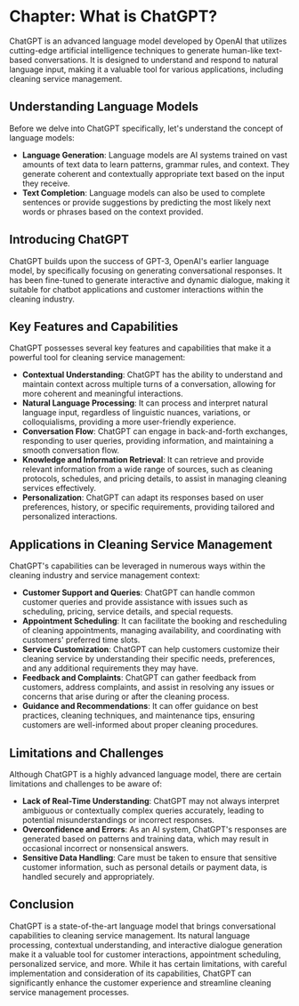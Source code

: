 Chapter: What is ChatGPT?
=========================

ChatGPT is an advanced language model developed by OpenAI that utilizes cutting-edge artificial intelligence techniques to generate human-like text-based conversations. It is designed to understand and respond to natural language input, making it a valuable tool for various applications, including cleaning service management.

Understanding Language Models
-----------------------------

Before we delve into ChatGPT specifically, let's understand the concept of language models:

* **Language Generation**: Language models are AI systems trained on vast amounts of text data to learn patterns, grammar rules, and context. They generate coherent and contextually appropriate text based on the input they receive.
* **Text Completion**: Language models can also be used to complete sentences or provide suggestions by predicting the most likely next words or phrases based on the context provided.

Introducing ChatGPT
-------------------

ChatGPT builds upon the success of GPT-3, OpenAI's earlier language model, by specifically focusing on generating conversational responses. It has been fine-tuned to generate interactive and dynamic dialogue, making it suitable for chatbot applications and customer interactions within the cleaning industry.

Key Features and Capabilities
-----------------------------

ChatGPT possesses several key features and capabilities that make it a powerful tool for cleaning service management:

* **Contextual Understanding**: ChatGPT has the ability to understand and maintain context across multiple turns of a conversation, allowing for more coherent and meaningful interactions.
* **Natural Language Processing**: It can process and interpret natural language input, regardless of linguistic nuances, variations, or colloquialisms, providing a more user-friendly experience.
* **Conversation Flow**: ChatGPT can engage in back-and-forth exchanges, responding to user queries, providing information, and maintaining a smooth conversation flow.
* **Knowledge and Information Retrieval**: It can retrieve and provide relevant information from a wide range of sources, such as cleaning protocols, schedules, and pricing details, to assist in managing cleaning services effectively.
* **Personalization**: ChatGPT can adapt its responses based on user preferences, history, or specific requirements, providing tailored and personalized interactions.

Applications in Cleaning Service Management
-------------------------------------------

ChatGPT's capabilities can be leveraged in numerous ways within the cleaning industry and service management context:

* **Customer Support and Queries**: ChatGPT can handle common customer queries and provide assistance with issues such as scheduling, pricing, service details, and special requests.
* **Appointment Scheduling**: It can facilitate the booking and rescheduling of cleaning appointments, managing availability, and coordinating with customers' preferred time slots.
* **Service Customization**: ChatGPT can help customers customize their cleaning service by understanding their specific needs, preferences, and any additional requirements they may have.
* **Feedback and Complaints**: ChatGPT can gather feedback from customers, address complaints, and assist in resolving any issues or concerns that arise during or after the cleaning process.
* **Guidance and Recommendations**: It can offer guidance on best practices, cleaning techniques, and maintenance tips, ensuring customers are well-informed about proper cleaning procedures.

Limitations and Challenges
--------------------------

Although ChatGPT is a highly advanced language model, there are certain limitations and challenges to be aware of:

* **Lack of Real-Time Understanding**: ChatGPT may not always interpret ambiguous or contextually complex queries accurately, leading to potential misunderstandings or incorrect responses.
* **Overconfidence and Errors**: As an AI system, ChatGPT's responses are generated based on patterns and training data, which may result in occasional incorrect or nonsensical answers.
* **Sensitive Data Handling**: Care must be taken to ensure that sensitive customer information, such as personal details or payment data, is handled securely and appropriately.

Conclusion
----------

ChatGPT is a state-of-the-art language model that brings conversational capabilities to cleaning service management. Its natural language processing, contextual understanding, and interactive dialogue generation make it a valuable tool for customer interactions, appointment scheduling, personalized service, and more. While it has certain limitations, with careful implementation and consideration of its capabilities, ChatGPT can significantly enhance the customer experience and streamline cleaning service management processes.
